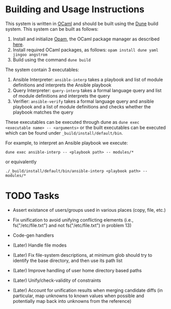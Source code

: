 # Building and Usage Instructions
This system is written in [OCaml](https://ocaml.org/) and should be built using the [Dune](https://dune.build) build system.
This system can be built as follows:

1. Install and initialize [Opam](https://opam.ocaml.org), the OCaml package manager as described [here](https://ocaml.org/install).
2. Install required OCaml packages, as follows:
   `opam install dune yaml jingoo angstrom`
3. Build using the command `dune build`

The system contain 3 executables:

1. Ansible Interpreter: `ansible-interp` takes a playbook and list of module definitions and interprets the Ansible playbook
2. Query Interpreter: `query-interp` takes a formal language query and list of module definitions and interprets the query
3. Verifier: `ansible-verify` takes a formal language query and ansible playbook and a list of module definitions and checks whether the playbook matches the query

These executables can be executed through dune as `dune exec <executable name> -- <arguments>` or the built executables can be executed which can be found under `_build/install/default/bin`.

For example, to interpret an Ansible playbook we execute:
```
dune exec ansible-interp -- <playbook path> -- modules/*
```
or equivalently
```
./_build/install/default/bin/ansible-interp <playbook path> -- modules/*
```

# TODO Tasks
- Assert existance of users/groups used in various places (copy, file, etc.)
- Fix unification to avoid unifying conflicting elements (i.e.,
  fs("/etc/file.txt") and not fs("/etc/file.txt") in problem 13)

- Code-gen handlers

- (Later) Handle file modes
- (Later) Fix file-system descriptions, at minimum glob should try to identify
  the base directory, and then use its path list
- (Later) Improve handling of user home directory based paths
- (Later) Unify/check-validity of constraints
- (Later) Account for unification results when merging candidate diffs (in
  particular, map unknowns to known values when possible and potentially map
  back into unknowns from the reference)
